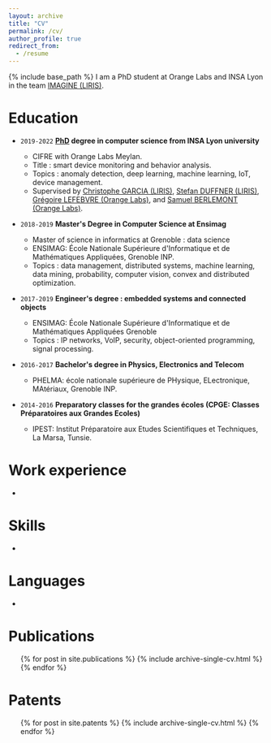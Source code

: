 ```yaml
---
layout: archive
title: "CV"
permalink: /cv/
author_profile: true
redirect_from:
  - /resume
---
```


{% include base_path %}
I am a PhD student at Orange Labs and INSA Lyon in the team [IMAGINE (LIRIS)](https://liris.cnrs.fr/equipe/imagine).

Education
======
* `2019-2022` 
__[PhD](http://www.theses.fr/s242130) degree in computer science from INSA Lyon university__  
	- CIFRE with Orange Labs Meylan.
	- Title : smart device monitoring and behavior analysis.
	- Topics : anomaly detection, deep learning, machine learning, IoT, device management.
	- Supervised by [Christophe GARCIA (LIRIS)](https://christophegarciafr.wixsite.com/home-page/), [Stefan DUFFNER (LIRIS)](http://u0016403263.user.hosting-agency.de/), [Grégoire LEFEBVRE (Orange Labs)](https://sites.google.com/site/gregoirelefebvre2/), and [Samuel BERLEMONT (Orange Labs)](https://dblp.org/pid/134/0509.html). 

* `2018-2019`
__Master's Degree in Computer Science at Ensimag__
	- Master of science in informatics at Grenoble : data science
	- ENSIMAG: École Nationale Supérieure d'Informatique et de Mathématiques Appliquées, Grenoble INP.
	- Topics : data management, distributed systems, machine learning, data mining, probability, computer vision, convex and distributed optimization. 
	
* `2017-2019`
__Engineer's degree : embedded systems and connected objects__
	- ENSIMAG: École Nationale Supérieure d'Informatique et de Mathématiques Appliquées Grenoble
	- Topics : IP networks, VoIP, security, object-oriented programming, signal processing. 
	
* `2016-2017`
__Bachelor's degree in Physics, Electronics and Telecom__
	- PHELMA: école nationale supérieure de PHysique, ELectronique, MAtériaux, Grenoble INP.

* `2014-2016`
__Preparatory classes for the grandes écoles (CPGE: Classes Préparatoires aux Grandes Ecoles)__
	- IPEST: Institut Préparatoire aux Etudes Scientifiques et Techniques, La Marsa, Tunsie. 

	
	

Work experience
======
* 
  
Skills
======
* 

Languages
======
* 

Publications
======
  <ul>{% for post in site.publications %}
    {% include archive-single-cv.html %}
  {% endfor %}</ul>
  
  
Patents
======
  <ul>{% for post in site.patents %}
    {% include archive-single-cv.html %}
  {% endfor %}</ul>
  

